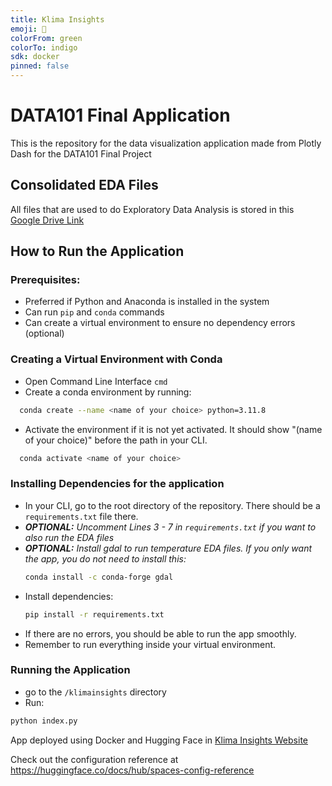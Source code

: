 ```yaml
---
title: Klima Insights
emoji: 🌳
colorFrom: green
colorTo: indigo
sdk: docker
pinned: false
---
```


# DATA101 Final Application

This is the repository for the data visualization application made from Plotly Dash for the DATA101 Final Project

## Consolidated EDA Files

All files that are used to do Exploratory Data Analysis is stored in this [Google Drive Link](https://drive.google.com/drive/folders/16gl_XkzblRBFiXGtehRJmr24hS63GvAw?usp=sharing)

## How to Run the Application

### Prerequisites:

- Preferred if Python and Anaconda is installed in the system
- Can run `pip` and `conda` commands
- Can create a virtual environment to ensure no dependency errors (optional)

### Creating a Virtual Environment with Conda

- Open Command Line Interface `cmd`
- Create a conda environment by running:

```bash
  conda create --name <name of your choice> python=3.11.8
```

- Activate the environment if it is not yet activated. It should show "(name of your choice)" before the path in your CLI.

```bash
  conda activate <name of your choice>
```

### Installing Dependencies for the application

- In your CLI, go to the root directory of the repository. There should be a ```requirements.txt``` file there.
- <em>**OPTIONAL:** Uncomment Lines 3 - 7 in ```requirements.txt``` if you want to also run the EDA files</em>
- <em>**OPTIONAL:** Install gdal to run temperature EDA files. If you only want the app, you do not need to install this:</em>
  ```bash
  conda install -c conda-forge gdal
  ```
- Install dependencies:
  ```bash
  pip install -r requirements.txt
  ```
- If there are no errors, you should be able to run the app smoothly.
- Remember to run everything inside your virtual environment.

### Running the Application

- go to the `/klimainsights` directory
- Run:

```bash
python index.py
```

App deployed using Docker and Hugging Face in [Klima Insights Website](https://huggingface.co/spaces/riu-rd/klima-insights)

Check out the configuration reference at https://huggingface.co/docs/hub/spaces-config-reference
